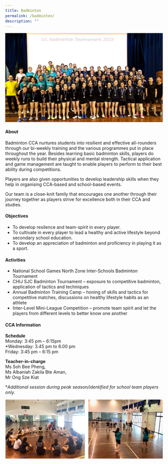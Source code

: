 ```yaml
---
title: Badminton
permalink: /badminton/
description: ""
---
```

![](/images/CCA/Physical%20Sports/Badminton/B1.jpg)

#### **About**


Badminton CCA nurtures students into resilient and effective all-rounders through our bi-weekly training and the various programmes put in place throughout the year. Besides learning basic badminton skills, players do weekly runs to build their physical and mental strength. Tactical application and game management are taught to enable players to perform to their best ability during competitions.

  

Players are also given opportunities to develop leadership skills when they help in organising CCA-based and school-based events.

  

Our team is a close-knit family that encourages one another through their journey together as players strive for excellence both in their CCA and studies.

#### **Objectives**


*   To develop resilence and team-spirit in every player.
*   To cultivate in every player to lead a healthy and active lifestyle beyond secondary school education.
*   To develop an appreciation of badminton and proficiency in playing it as a sport.

#### **Activities**


*   National School Games North Zone Inter-Schools Badminton Tournament
*   CHIJ SJC Badminton Tournament – exposure to competitive badminton, application of tactics and techniques
*   Annual Badminton Training Camp – honing of skills and tactics for competitive matches, discussions on healthy lifestyle habits as an athlete
*   Inter-Level Mini-League Competition – promote team spirit and let the players from different levels to better know one another

#### **CCA Information**

**Schedule**        
<br>Monday: 3:45 pm – 6:15pm
<br>*Wednesday: 3.45 pm to 6.00 pm
<br>Friday: 3:45 pm – 6:15 pm<br>

**Teacher-in-charge**
<br>Ms Soh Bee Pheng, <br> Ms Albaniah Zakila Bte Aman,<br>Mr Ong Sze Kiat<br>

  
**Additional session during peak season/identified for school team players only.*

![](/images/CCA/Physical%20Sports/Badminton/B2.png)